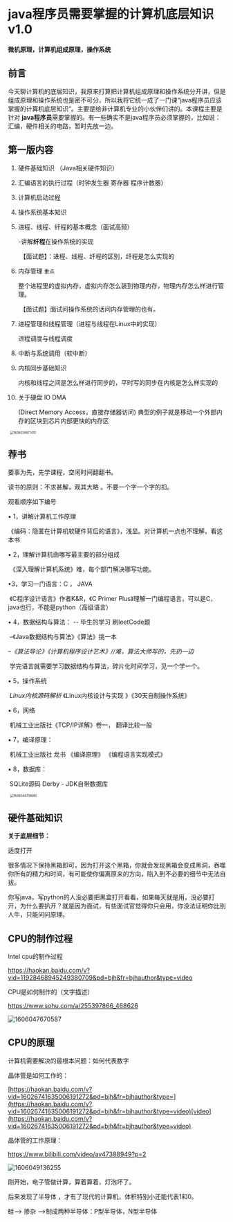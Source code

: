 ### 

# java程序员需要掌握的计算机底层知识v1.0

**微机原理，计算机组成原理，操作系统**

## 前言

今天聊计算机的底层知识，我原来打算把计算机组成原理和操作系统分开讲，但是组成原理和操作系统也是密不可分，所以我将它统一成了一门课“java程序员应该掌握的计算机底层知识”。主要是给非计算机专业的小伙伴们讲的。本课程主要是针对  **java程序员**需要掌握的。有一些确实不是java程序员必须掌握的，比如说：汇编，硬件相关的电路，暂时先放一边。

## 第一版内容

1. 硬件基础知识 （Java相关硬件知识）

2. 汇编语言的执行过程（时钟发生器 寄存器 程序计数器）

3. 计算机启动过程

4. 操作系统基本知识

5. 进程、线程、纤程的基本概念（面试高频）

   -讲解**纤程**在操作系统的实现

   ​	【面试题】：进程、线程、纤程的区别，纤程是怎么实现的

6. 内存管理 `重点`

   ​	整个进程里的虚拟内存，虚拟内存怎么装到物理内存，物理内存怎么样进行管理。

   ​	【面试题】面试问操作系统的话问内存管理的也有。

7. 进程管理和线程管理（进程与线程在Linux中的实现）

   进程调度与线程调度

8. 中断与系统调用（软中断）

9. 内核同步基础知识

   内核和线程之间是怎么样进行同步的，平时写的同步在内核是怎么样实现的

10. 关于硬盘 IO DMA

     (Direct Memory Access，直接存储器访问)  典型的例子就是移动一个外部内存的区块到芯片内部更快的内存区 

<img src="D:\Z_lhy\STUDY\java程序员应知底层\img\1606036671410.png" alt="1606036671410" style="zoom:50%;margin-left:10px" />



## 荐书

要事为先，先学课程，空闲时间翻翻书。

 读书的原则：不求甚解，观其大略 。不要一个字一个字的扣。

观看顺序如下编号

 ▪ 1，讲解计算机工作原理

​		《编码：隐匿在计算机软硬件背后的语言》，浅显。对计算机一点也不理解，看这本书			

▪ 2，理解计算机由哪写最主要的部分组成

​		《深入理解计算机系统》难，每个部门解决哪写功能。

▪3，学习一门语言：C  ， JAVA 

​	 《C程序设计语言》作者K&R，《C Primer Plus》理解一门编程语言，可以是C，java也行，不能是python（高级语言）

▪ 4，数据结构与算法： -- 毕生的学习 刷leetCode题

​		–《Java数据结构与算法》《算法》挑一本

​		*–《算法导论》《计算机程序设计艺术》//难，算法大师写的，先扔一边*

​		学完语言就需要学习数据结构与算法，碎片化时间学习，见一个学一个。

▪ 5，操作系统

​		*Linux内核源码解析*  《Linux内核设计与实现 》《30天自制操作系统》

▪ 6，网络

​		机械工业出版社《TCP/IP详解》卷一， 翻译比较一般

▪ 7，编译原理：

​		机械工业出版社 龙书 《编译原理》 《编程语言实现模式》

▪ 8，数据库：

​		SQLite源码 Derby - JDK自带数据库

<img src="C:\Users\lihaoyang6\AppData\Roaming\Typora\typora-user-images\1606044718680.png" alt="1606044718680" style="zoom:50%;margin-left:10px" />

## 硬件基础知识

**关于底层细节：**

适度打开

很多情况下保持黑箱即可，因为打开这个黑箱，你就会发现黑箱会变成黑洞，吞噬你所有的精力和时间，有可能使你偏离原来的方向，陷入到不必要的细节中无法自拔。

你写java，写python的人没必要把黑盒打开看看，如果每天就是用，没必要打开，为什么要扒开？就是因为面试，有些面试官觉得你只会用，你没法证明你比别人牛，只能问问原理。



## CPU的制作过程

 Intel cpu的制作过程 

 https://haokan.baidu.com/v?vid=11928468945249380709&pd=bjh&fr=bjhauthor&type=video 

 CPU是如何制作的（文字描述） 

 https://www.sohu.com/a/255397866_468626 

![1606047670587](D:\Z_lhy\STUDY\java程序员应知底层\img\1606047670587.png)



## CPU的原理

计算机需要解决的最根本问题：如何代表数字

晶体管是如何工作的：

[https://haokan.baidu.com/v?vid=16026741635006191272&pd=bjh&fr=bjhauthor&type=](https://haokan.baidu.com/v?vid=16026741635006191272&pd=bjh&fr=bjhauthor&type=video)[video](https://haokan.baidu.com/v?vid=16026741635006191272&pd=bjh&fr=bjhauthor&type=video)

晶体管的工作原理：

https://www.bilibili.com/video/av47388949?p=2

![1606049136255](D:\Z_lhy\STUDY\java程序员应知底层\img\1606049136255.png)

刚开始，电子管做计算，算着算着，灯泡坏了。

后来发现了半导体 ，才有了现代的计算机，体积特别小还能代表1和0。

硅--> 掺杂 -->制成两种半导体：P型半导体，N型半导体

